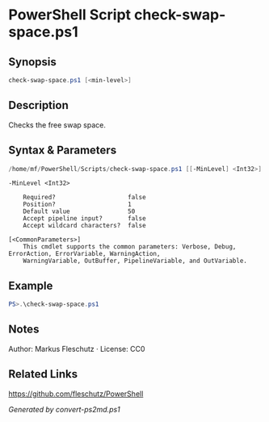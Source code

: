 # PowerShell Script check-swap-space.ps1

## Synopsis
```powershell
check-swap-space.ps1 [<min-level>]
```

## Description
Checks the free swap space.

## Syntax & Parameters
```powershell
/home/mf/PowerShell/Scripts/check-swap-space.ps1 [[-MinLevel] <Int32>] [<CommonParameters>]
```

```
-MinLevel <Int32>
    
    Required?                    false
    Position?                    1
    Default value                50
    Accept pipeline input?       false
    Accept wildcard characters?  false
```

```
[<CommonParameters>]
    This cmdlet supports the common parameters: Verbose, Debug, ErrorAction, ErrorVariable, WarningAction, 
    WarningVariable, OutBuffer, PipelineVariable, and OutVariable.
```

## Example
```powershell
PS>.\check-swap-space.ps1
```


## Notes
Author: Markus Fleschutz · License: CC0

## Related Links
https://github.com/fleschutz/PowerShell

*Generated by convert-ps2md.ps1*
